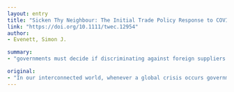 ```yaml
---
layout: entry
title: "Sicken Thy Neighbour: The Initial Trade Policy Response to COVID-19"
link: "https://doi.org/10.1111/twec.12954"
author:
- Evenett, Simon J.

summary:
- "governments must decide if discriminating against foreign suppliers is part of solution? or whether foreign know-how and resources can be tapped for mutual advantage. The COVID-19 pandemic is no exception. During the crisis, written and unwritten international rules are tested, with consequences that can last well after the crisis dominated headlines. In our interconnected world, when a global crisis occurs governments must sacrifice open borders on the altar of some other goal. If the crisis is dominated by headlines, government must decide whether discriminating if foreign suppliers are part of the solution. Decisions are influenced by other governments."

original:
- "In our interconnected world, whenever a global crisis occurs governments must decide whether discriminating against foreign suppliers is part of the solution?or whether foreign know-how and resources can be tapped for mutual advantage. Decisions to sacrifice open borders on the altar of some other goal are typically influenced by the steps?real or perceived?taken by other governments. At such times, written and unwritten international rules are tested, with consequences that can last well after the crisis dominated headlines. The COVID-19 pandemic is no exception."
---
```


